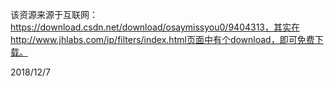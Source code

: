 该资源来源于互联网：https://download.csdn.net/download/osaymissyou0/9404313，其实在http://www.jhlabs.com/ip/filters/index.html页面中有个download，即可免费下载。

2018/12/7